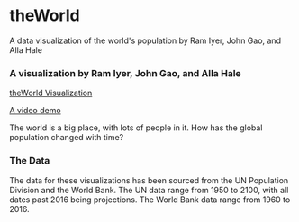 # theWorld
A data visualization of the world's population by Ram Iyer, John Gao, and Alla Hale

### A visualization by Ram Iyer, John Gao, and Alla Hale

[theWorld Visualization](http://people.ischool.berkeley.edu/~johngao1/ "theWorld")

[A video demo](https://youtu.be/P_Y8D7dexxs "theWorld Video Demo")

The world is a big place, with lots of people in it. How has the global population changed with time?

### The Data

The data for these visualizations has been sourced from the UN Population Division and the World Bank. The UN data range from 1950 to 2100, with all dates past 2016 being projections. The World Bank data range from 1960 to 2016.



